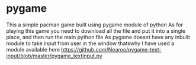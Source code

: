# pygame
This a simple pacman game built using pygame module of python
As for playing this game you need to download all the file and put it into a single place, and then run the main python file
As pygame doesnt have any inbuilt module to take input from user in the window thatswhy I have used a module available here 
https://github.com/Nearoo/pygame-text-input/blob/master/pygame_textinput.py
